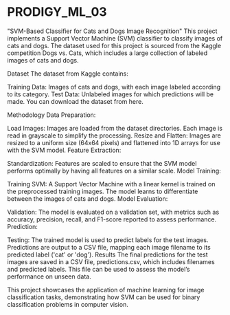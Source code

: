 # PRODIGY_ML_03
"SVM-Based Classifier for Cats and Dogs Image Recognition"
This project implements a Support Vector Machine (SVM) classifier to classify images of cats and dogs. The dataset used for this project is sourced from the Kaggle competition Dogs vs. Cats, which includes a large collection of labeled images of cats and dogs.

Dataset
The dataset from Kaggle contains:

Training Data: Images of cats and dogs, with each image labeled according to its category.
Test Data: Unlabeled images for which predictions will be made.
You can download the dataset from here.

Methodology
Data Preparation:

Load Images: Images are loaded from the dataset directories. Each image is read in grayscale to simplify the processing.
Resize and Flatten: Images are resized to a uniform size (64x64 pixels) and flattened into 1D arrays for use with the SVM model.
Feature Extraction:

Standardization: Features are scaled to ensure that the SVM model performs optimally by having all features on a similar scale.
Model Training:

Training SVM: A Support Vector Machine with a linear kernel is trained on the preprocessed training images. The model learns to differentiate between the images of cats and dogs.
Model Evaluation:

Validation: The model is evaluated on a validation set, with metrics such as accuracy, precision, recall, and F1-score reported to assess performance.
Prediction:

Testing: The trained model is used to predict labels for the test images. Predictions are output to a CSV file, mapping each image filename to its predicted label ('cat' or 'dog').
Results
The final predictions for the test images are saved in a CSV file, predictions.csv, which includes filenames and predicted labels. This file can be used to assess the model’s performance on unseen data.

This project showcases the application of machine learning for image classification tasks, demonstrating how SVM can be used for binary classification problems in computer vision.






